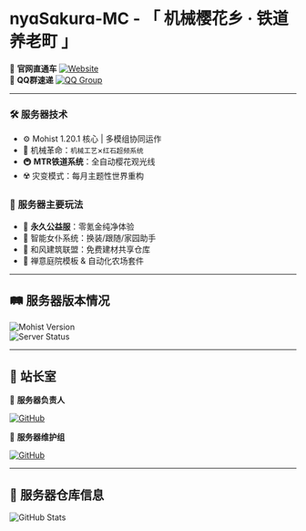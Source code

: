 # nyɑSɑkurɑ-MC - 「 机械樱花乡 · 铁道养老町 」
🌸 **官网直通车** [![Website](https://img.shields.io/badge/点击访问-樱花町驿站-%23FF69B4?style=flat&logo=internet-explorer)](https://nyasakura.fun)  
🐾 **QQ群速递** [![QQ Group](https://img.shields.io/badge/加入-樱械同萌群-%2312B7F5?style=flat&logo=tencentqq)](https://jq.qq.com/?_wv=https://qm.qq.com/q/ezAwvmlaXm)

---

### 🛠️ **服务器技术**  
- ⚙️ Mohist 1.20.1 核心 | 多模组协同运作  
- 🚀 机械革命：`机械工艺`×`红石超频系统`  
- 🚇 **MTR铁道系统**：全自动樱花观光线  
- ☢️ 灾变模式：每月主题性世界重构

### 🎀 **服务器主要玩法**  
- 🧧 **永久公益服**：零氪金纯净体验  
- 👗 智能女仆系统：换装/跟随/家园助手  
- 🏯 和风建筑联盟：免费建材共享仓库  
- 🎋 禅意庭院模板 & 自动化农场套件  

---

## 🛤️ 服务器版本情况
![Mohist Version](https://img.shields.io/badge/Mohist-1.20.1-%2300ADD8?style=flat&logo=java)  
![Server Status](https://img.shields.io/badge/状态-🌸_樱花全速绽放中-green?style=for-the-badge&logo=cloudflare)  

---

## 🎐 站长室
🌸 **服务器负责人**  

[![GitHub](https://img.shields.io/badge/@nyaSakura_mc-%23181717?style=flat&logo=github)](https://github.com/nyaSakura-mc)  

🔧 **服务器维护组**  

[![GitHub](https://img.shields.io/badge/@znc15-%23181717?style=flat&logo=github)](https://github.com/znc15)

---

## 🚧 服务器仓库信息
![GitHub Stats](https://github-readme-stats.vercel.app/api?username=nyasakura-mc&show_icons=true&theme=dark&hide_border=true&bg_color=2D3748&title_color=81E6D9&icon_color=ECC94B)

```
